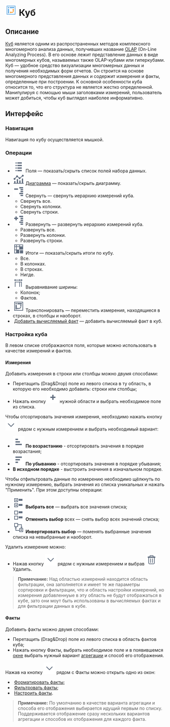 # ![](../../images/icons/view_types_18/view_types_default-03.svg) Куб

## Описание

[Куб](https://wiki.loginom.ru/articles/cube.html) является одним из распространенных методов комплексного многомерного анализа данных, получивших название [OLAP](https://wiki.loginom.ru/articles/online-analytical-processing.html) (On-Line Analyzing Process). В его основе лежит представление данных в виде многомерных кубов, называемых также OLAP-кубами или гиперкубами. Куб — удобное средство визуализации многомерных данных и получения необходимых форм отчетов. Он строится на основе многомерного представления данных и содержит измерения и факты, определенные при построении. К основной особенности куба относится то, что его структура не является жестко определенной. Манипулируя с помощью мыши заголовками измерений, пользователь может добиться, чтобы куб выглядел наиболее информативно.

## Интерфейс

### Навигация

Навигация по кубу осуществляется мышкой.

### Операции

* ![](../../images/icons/toolbar-controls_18x18/toolbar-controls_18x18_fields-list_default.svg) Поля — показать/скрыть список полей набора данных.
* ![](../../images/icons/toolbar-controls_18x18/toolbar-controls_18x18_chart_default.svg) [Диаграмма](./chart.md) — показать/скрыть диаграмму.
* ![](../../images/icons/toolbar-controls_18x18/toolbar-controls_18x18_collapce-all_default.svg) Свернуть — свернуть иерархию измерений куба.
  * Свернуть все.
  * Свернуть колонки.
  * Свернуть строки.
* ![](../../images/icons/toolbar-controls_18x18/toolbar-controls_18x18_open-all_default.svg) Развернуть — развернуть иерархию измерений куба.
  * Развернуть все.
  * Развернуть колонки.
  * Развернуть строки.
* ![](../../images/icons/toolbar-controls_18x18/toolbar-controls_18x18_show-total-all_default.svg) Итоги — показать/скрыть итоги по кубу.
  * Все.
  * В колонках.
  * В строках.
  * Нигде.
* ![](../../images/icons/toolbar-controls_18x18/toolbar-controls_18x18_width-equal_default.svg) Выравнивание ширины:
  * Колонок;
  * Фактов.
* ![](../../images/icons/toolbar-controls_18x18/toolbar-controls_18x18_transform_default.svg) Транспонировать — переместить измерения, находящиеся в строках, в столбцы и наоборот.
* ![]() [Добавить вычисляемый факт](./addcalculatingfact.md) — добавить вычисляемый факт в куб.

### Настройка куба

В левом списке отображаются поля, которые можно использовать в качестве измерений и фактов.

#### Измерения

Добавить измерения в строки или столбцы можно двумя способами:

* Перетащить (Drag&Drop) поле из левого списка в ту область, в которую его необходимо добавить: строки или столбцы;
* Нажать кнопку ![](../../images/icons/toolbar-controls_18x18/toolbar-controls_18x18_plus-native_default.svg) нужной области и выбрать необходимое поле из списка.

Чтобы отсортировать значения измерения, необходимо нажать кнопку ![](../../images/icons/toolbar-controls_18x18/toolbar-controls_18x18_down_default.svg) рядом с нужным измерением и выбрать необходимый вариант:

* ![](../../images/icons/toolbar-controls_18x18/toolbar-controls_18x18_low-to-hight_default.svg) **По возрастанию** - отсортировать значения в порядке возрастания;
* ![](../../images/icons/toolbar-controls_18x18/toolbar-controls_18x18_hight-to-low_default.svg) **По убыванию** - отсортировать значения в порядке убывания;
* **В исходном порядке** - выстроить значиния в изначальном порядке.

Чтобы отфильтровать данные по измерению необходимо щёлкнуть по нужному измерению, выбрать значения из списка уникальных и нажать "Применить".
При этом доступны операции:

* ![](../../images/icons/toolbar-controls_18x18/toolbar-controls_18x18_check-all_default.svg) **Выбрать все** — выбрать все значения списка;
* ![](../../images/icons/toolbar-controls_18x18/toolbar-controls_18x18_uncheck-all_default.svg) **Отменить выбор** всех — снять выбор всех значений списка;
* ![](../../images/icons/toolbar-controls_18x18/toolbar-controls_18x18_reverse-check_default.svg) **Инвертировать выбор** — поменять выбранные значения списка на невыбранные и наоборот.

Удалить измерение можно:

* Нажав кнопку ![](../../images/icons/toolbar-controls_18x18/toolbar-controls_18x18_down_default.svg) рядом с нужным измерением и выбрав ![](../../images/icons/toolbar-controls_18x18/toolbar-controls_18x18_delete_default.svg) Удалить.

> **Примечание:** Над областью измерений находится область фильтрации, она заполняется и имеет те же параметры сортировки и фильтрации, что и область настройки измерений, но измерения добавленнуые в эту область не будут отображаться в кубе, зато они моут быть использованы в вычисляемых фактах и для фильтрации данных в кубе.

#### Факты

Добавить факты можно двумя способами:

* Перетащить (Drag&Drop) поле из левого списка в область фактов куба;
* Нажать кнопку Факты, выбрать необходимое поле и в появившемся [окне](./addfact.md) выбрать нужный вариант [агрегации](../../processors/func/aggregation-functions.md) и способ его отображения.

Нажав на кнопку ![](../../images/icons/toolbar-controls_18x18//toolbar-controls_18x18_down_default.svg) рядом с Факты можно открыть одно из окон:

* ![]() [Форматировать факты](./formatfacts.md);
* ![]() [Фильтровать факты](./filterfacts.md);
* ![]() [Настроить факты](./configurefacts.md).

>**Примечание:** По умолчанию в качестве варианта агрегации и способа его отображения выбирается идущий первым по списку. Поддерживается отображение сразу нескольких вариантов агрегации и способов их отображения для каждого факта.
